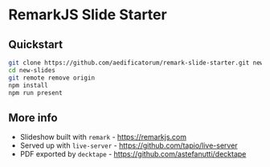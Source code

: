 # RemarkJS Slide Starter

## Quickstart

```bash
git clone https://github.com/aedificatorum/remark-slide-starter.git new-slides
cd new-slides
git remote remove origin
npm install
npm run present
```

## More info

- Slideshow built with `remark` - https://remarkjs.com
- Served up with `live-server` - https://github.com/tapio/live-server
- PDF exported by `decktape` - https://github.com/astefanutti/decktape
